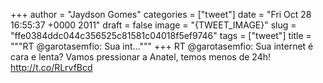 
+++
author = "Jaydson Gomes"
categories = ["tweet"]
date = "Fri Oct 28 16:55:37 +0000 2011"
draft = false
image = "{TWEET_IMAGE}"
slug = "ffe0384ddc044c356525c81581c04018f5ef9746"
tags = ["tweet"]
title = """RT @garotasemfio: Sua int..."""
+++
RT @garotasemfio: Sua internet é cara e lenta? Vamos pressionar a Anatel, temos menos de 24h! http://t.co/RLrvfBcd
